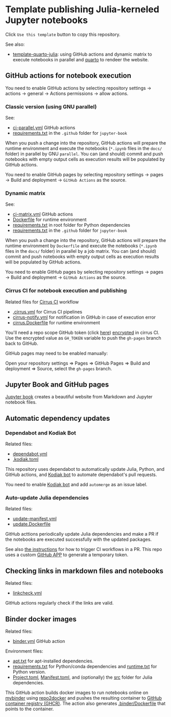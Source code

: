 # Template publishing Julia-kerneled Jupyter notebooks

Click `Use this template` button to copy this repository.

See also:

- [template-quarto-julia](https://github.com/sosiristseng/template-quarto-julia): using GitHub actions and dynamic matrix to execute notebooks in parallel and [quarto][] to rendeer the website.

[quarto]: https://quarto.org/
[jupyter-book]: https://jupyterbook.org/
[Cirrus CI]: https://cirrus-ci.org/

## GitHub actions for notebook execution

You need to enable GitHub actions by selecting repository settings -> actions -> general -> Actions permissions -> allow actions.

### Classic version (using GNU parallel)

See:

- [ci-parallel.yml](.github/workflows/ci-parallel.yml) GitHub actions
- [requirements.txt](.github/requirements.txt) in the `.github` folder for `jupyter-book`

When you push a change into the repository, GitHub actions will prepare the runtime environment and execute the notebooks (`*.ipynb` files in the `docs/` folder) in parallel by GNU `parallel`. You can (and should) commit and push notebooks with empty output cells as execution results will be populated by GitHub actions.

You need to enable GitHub pages by selecting repository settings -> pages -> Build and deployment -> `GitHub Actions` as the source.

### Dynamic matrix

See:

- [ci-matrix.yml](.github/workflows/ci-matrix.yml) GitHub actions
- [Dockerfile](.github/Dockerfile) for runtime environment
- [requirements.txt](requirements.txt) in root folder for Python dependencies
- [requirements.txt](.github/requirements.txt) in the `.github` folder for `jupyter-book`

When you push a change into the repository, GitHub actions will prepare the runtime environment by `Dockerfile` and execute the notebooks (`*.ipynb` files in the `docs/` folder) in parallel by a job matrix. You can (and should) commit and push notebooks with empty output cells as execution results will be populated by GitHub actions.

You need to enable GitHub pages by selecting repository settings -> pages -> Build and deployment -> `GitHub Actions` as the source.

### Cirrus CI for notebook execution and publishing

Related files for [Cirrus CI](https://cirrus-ci.org/) workflow

- [.cirrus.yml](.cirrus.yml) for Cirrus CI pipelines
- [cirrus-notify.yml](.github/workflows/cirrus-notify.yml) for notification in GitHub in case of execution error
- [cirrus.Dockerfile](.github/cirrus.Dockerfile) for runtime environment

You'll need a repo scope GitHub token (click [here](https://github.com/settings/tokens/new?scopes=repo)) [encrypted](https://cirrus-ci.org/guide/writing-tasks/#encrypted-variables) in cirrus CI. Use the encrypted value as `GH_TOKEN` variable to push the `gh-pages` branch back to GitHub.

GitHub pages may need to be enabled manually:

Open your repository settings => Pages => GitHub Pages
=> Build and deployment => Source, select the `gh-pages` branch.

## Jupyter Book and GitHub pages

[Jupyter book][jupyter-book] creates a beautiful website from Markdown and Jupyter notebook files.

## Automatic dependency updates

### Dependabot and Kodiak Bot

Related files:

- [dependabot.yml](.github/dependabot.yml)
- [.kodiak.toml](.github/.kodiak.toml)

This repository uses dependabot to automatically update Julia, Python, and GitHub actions, and [Kodiak bot](https://kodiakhq.com/) to automate dependabot's pull requests.

You need to enable [Kodiak bot](https://kodiakhq.com/) and add `automerge` as an issue label.

### Auto-update Julia dependencies

Related files:

- [update-manifest.yml](.github/workflows/update-manifest.yml)
- [update.Dockerfile](.github/update.Dockerfile)

GitHub acttions periodically update Julia dependencies and make a PR if the notebooks are executed successfully with the updated packages.

See also [the instructions](https://github.com/peter-evans/create-pull-request/blob/main/docs/concepts-guidelines.md#triggering-further-workflow-runs) for how to trigger CI workflows in a PR. This repo uses a custom [GitHub APP](https://github.com/peter-evans/create-pull-request/blob/main/docs/concepts-guidelines.md#authenticating-with-github-app-generated-tokens) to generate a temporary token.

## Checking links in markdown files and notebooks

Related files:

- [linkcheck.yml](.github/workflows/linkcheck.yml)

GitHub actions regularly check if the links are valid.

## Binder docker images

Related files:

- [binder.yml](.github/workflows/binder.yml) GitHub action

Environment files:

- [apt.txt](apt.txt) for apt-installed dependencies.
- [requirements.txt](requirements.txt) for Python/conda dependencies and [runtime.txt](runtime.txt) for Python version.
- [Project.toml](Project.toml), [Manifest.toml](Manifest.toml), and (optionally) the [src](src/) folder for Julia dependencies.

This GitHub action builds docker images to run notebooks online on [mybinder](https://mybinder.org/) using [repo2docker](https://repo2docker.readthedocs.io/) and pushes the resulting container to [GitHub container registry (GHCR)][ghcr]. The action also generates [.binder/Dockerfile](.binder/Dockerfile) that points to the container.

[ghcr]: https://docs.github.com/en/packages/working-with-a-github-packages-registry/working-with-the-container-registry
